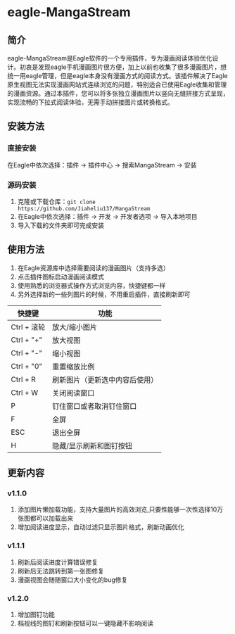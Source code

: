 # eagle-MangaStream

## 简介

eagle-MangaStream是Eagle软件的一个专用插件，专为漫画阅读体验优化设计。初衷是发现eagle手机漫画图片很方便，加上以前也收集了很多漫画图片，想统一用eagle管理，但是eagle本身没有漫画方式的阅读方式。该插件解决了Eagle原生视图无法实现漫画网站式连续浏览的问题，特别适合已使用Eagle收集和管理的漫画资源。通过本插件，您可以将多张独立漫画图片以竖向无缝拼接方式呈现，实现流畅的下拉式阅读体验，无需手动拼接图片或转换格式。


## 安装方法
### 直接安装
在Eagle中依次选择：插件 → 插件中心 → 搜索MangaStream → 安装


### 源码安装
1. 克隆或下载仓库：`git clone https://github.com/Jiaheliu137/MangaStream`
2. 在Eagle中依次选择：插件 → 开发 → 开发者选项 → 导入本地项目
3. 导入下载的文件夹即可完成安装

## 使用方法

1. 在Eagle资源库中选择需要阅读的漫画图片（支持多选）
2. 点击插件图标启动漫画阅读模式
3. 使用熟悉的浏览器式操作方式浏览内容，快捷键都一样
4. 另外选择新的一些列图片的时候，不用重启插件，直接刷新即可

| 快捷键 | 功能 |
|--------|------|
| Ctrl + 滚轮 | 放大/缩小图片 |
| Ctrl + "+" | 放大视图 |
| Ctrl + "-" | 缩小视图 |
| Ctrl + "0" | 重置缩放比例 |
| Ctrl + R | 刷新图片（更新选中内容后使用） |
| Ctrl + W | 关闭阅读窗口 |
| P| 钉住窗口或者取消钉住窗口 |
| F | 全屏 |
| ESC | 退出全屏 |
| H | 隐藏/显示刷新和图钉按钮 |

## 更新内容
### v1.1.0
1. 添加图片懒加载功能，支持大量图片的高效浏览,只要性能够一次性选择10万张图都可以加载出来
2. 增加阅读进度显示，自动过滤只显示图片格式，刷新动画优化

### v1.1.1
1. 刷新后阅读进度计算错误修复
2. 刷新后无法跳转到第一张图修复
3. 漫画视图会随随窗口大小变化的bug修复

### v1.2.0
1. 增加图钉功能
2. 档视线的图钉和刷新按钮可以一键隐藏不影响阅读

